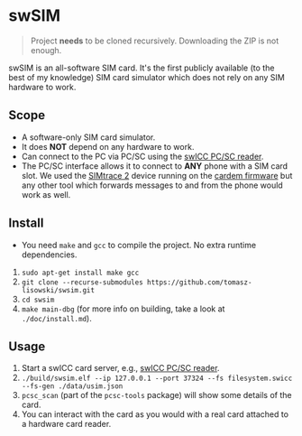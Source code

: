 # swSIM

> Project **needs** to be cloned recursively. Downloading the ZIP is not enough.

swSIM is an all-software SIM card. It's the first publicly available (to the best of my knowledge) SIM card simulator which does not rely on any SIM hardware to work.

## Scope
- A software-only SIM card simulator.
- It does **NOT** depend on any hardware to work.
- Can connect to the PC via PC/SC using the [swICC PC/SC reader](https://github.com/tomasz-lisowski/swicc-drv-ifd).
- The PC/SC interface allows it to connect to **ANY** phone with a SIM card slot. We used the [SIMtrace 2](https://osmocom.org/projects/simtrace2/wiki) device running on the [cardem firmware](https://osmocom.org/projects/simtrace2/wiki#card-emulation) but any other tool which forwards messages to and from the phone would work as well.

## Install
- You need `make` and `gcc` to compile the project. No extra runtime dependencies.
1. `sudo apt-get install make gcc`
2. `git clone --recurse-submodules https://github.com/tomasz-lisowski/swsim.git`
3. `cd swsim`
4. `make main-dbg` (for more info on building, take a look at `./doc/install.md`).

## Usage
1. Start a swICC card server, e.g., [swICC PC/SC reader](https://github.com/tomasz-lisowski/swicc-drv-ifd).
2. `./build/swsim.elf --ip 127.0.0.1 --port 37324 --fs filesystem.swicc --fs-gen ./data/usim.json`
3. `pcsc_scan` (part of the `pcsc-tools` package) will show some details of the card.
4. You can interact with the card as you would with a real card attached to a hardware card reader.
